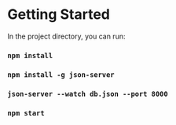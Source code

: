 # Getting Started 

In the project directory, you can run:

### `npm install`
### `npm install -g json-server`
### `json-server --watch db.json --port 8000`
### `npm start`